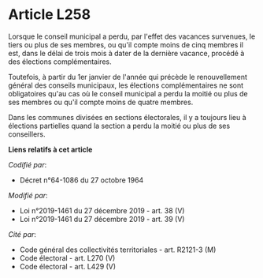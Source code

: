 # Article L258

Lorsque le conseil municipal a perdu, par l'effet des vacances survenues, le tiers ou plus de ses membres, ou qu'il compte
moins de cinq membres il est, dans le délai de trois mois à dater de la dernière vacance, procédé à des élections
complémentaires.

Toutefois, à partir du 1er janvier de l'année qui précède le renouvellement général des conseils municipaux, les élections
complémentaires ne sont obligatoires qu'au cas où le conseil municipal a perdu la moitié ou plus de ses membres ou qu'il
compte moins de quatre membres.

Dans les communes divisées en sections électorales, il y a toujours lieu à élections partielles quand la section a perdu la
moitié ou plus de ses conseillers.

**Liens relatifs à cet article**

_Codifié par_:

  - Décret n°64-1086 du 27 octobre 1964

_Modifié par_:

  - Loi n°2019-1461 du 27 décembre 2019 - art. 38 (V)
  - Loi n°2019-1461 du 27 décembre 2019 - art. 39 (V)

_Cité par_:

  - Code général des collectivités territoriales - art. R2121-3 (M)
  - Code électoral - art. L270 (V)
  - Code électoral - art. L429 (V)
